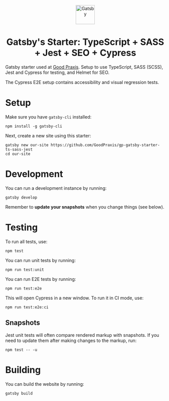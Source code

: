 <p align="center">
  <a href="https://www.gatsbyjs.org">
    <img alt="Gatsby" src="https://www.gatsbyjs.org/monogram.svg" width="60" />
  </a>
</p>
<h1 align="center">
  Gatsby's Starter: TypeScript + SASS + Jest + SEO + Cypress
</h1>

Gatsby starter used at [Good Praxis](https://goodpraxis.coop). Setup to use
TypeScript, SASS (SCSS), Jest and Cypress for testing, and Helmet for SEO.

The Cypress E2E setup contains accessibility and visual regression tests.

Setup
=====
Make sure you have `gatsby-cli` installed:

    npm install -g gatsby-cli

Next, create a new site using this starter:

    gatsby new our-site https://github.com/GoodPraxis/gp-gatsby-starter-ts-sass-jest
    cd our-site

Development
===========
You can run a development instance by running:

    gatsby develop

Remember to **update your snapshots** when you change things (see below).

Testing
=======
To run all tests, use:

    npm test

You can run unit tests by running:

    npm run test:unit

You can run E2E tests by running:

    npm run test:e2e

This will open Cypress in a new window. To run it in CI mode, use:

    npm run test:e2e:ci

Snapshots
---------

Jest unit tests will often compare rendered markup with snapshots.
If you need to update them after making changes to the markup, run:

    npm test -- -u

Building
========
You can build the website by running:

    gatsby build
